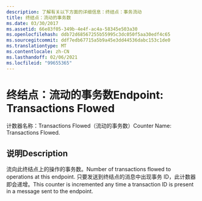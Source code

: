 ```yaml
---
description: 了解有关以下方面的详细信息：终结点：事务流动
title: 终结点：流动的事务数
ms.date: 03/30/2017
ms.assetid: 66e83f05-349b-4e4f-ac4a-58345e503a30
ms.openlocfilehash: ddb72d68567255b55995c3dc050f5aa30edf4c65
ms.sourcegitcommit: ddf7edb67715a5b9a45e3dd44536dabc153c1de0
ms.translationtype: MT
ms.contentlocale: zh-CN
ms.lasthandoff: 02/06/2021
ms.locfileid: "99655365"
---
```

# <a name="endpoint-transactions-flowed"></a><span data-ttu-id="05ff3-103">终结点：流动的事务数</span><span class="sxs-lookup"><span data-stu-id="05ff3-103">Endpoint: Transactions Flowed</span></span>

<span data-ttu-id="05ff3-104">计数器名称：Transactions Flowed（流动的事务数）</span><span class="sxs-lookup"><span data-stu-id="05ff3-104">Counter Name: Transactions Flowed.</span></span>  
  
## <a name="description"></a><span data-ttu-id="05ff3-105">说明</span><span class="sxs-lookup"><span data-stu-id="05ff3-105">Description</span></span>  

 <span data-ttu-id="05ff3-106">流向此终结点上的操作的事务数。</span><span class="sxs-lookup"><span data-stu-id="05ff3-106">Number of transactions flowed to operations at this endpoint.</span></span> <span data-ttu-id="05ff3-107">只要发送到终结点的消息中出现事务 ID，此计数器即会递增。</span><span class="sxs-lookup"><span data-stu-id="05ff3-107">This counter is incremented any time a transaction ID is present in a message sent to the endpoint.</span></span>
